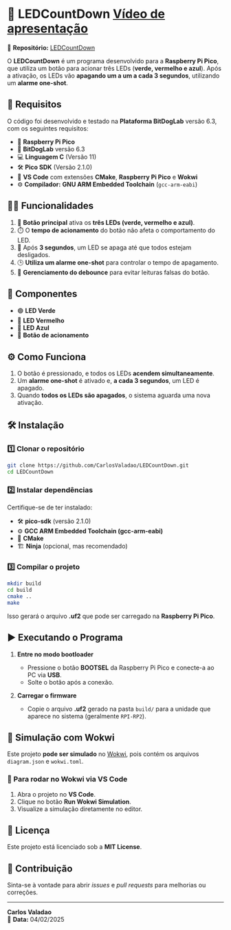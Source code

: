 # 🚀 LEDCountDown [Vídeo de apresentação](https://youtu.be/eI9AtzHlC2U)

🔗 **Repositório:** [LEDCountDown](https://github.com/CarlosValadao/LEDCountDown)

O **LEDCountDown** é um programa desenvolvido para a **Raspberry Pi Pico**, que utiliza um botão para acionar três LEDs (**verde, vermelho e azul**). Após a ativação, os LEDs vão **apagando um a um a cada 3 segundos**, utilizando um **alarme one-shot**.

## 🚀 Requisitos

O código foi desenvolvido e testado na **Plataforma BitDogLab** versão 6.3, com os seguintes requisitos:

- 🛒 **Raspberry Pi Pico**
- 🔧 **BitDogLab** versão 6.3
- 💻 **Linguagem C** (Versão 11)
- 🛠️ **Pico SDK** (Versão 2.1.0)
- 🔧 **VS Code** com extensões **CMake**, **Raspberry Pi Pico** e **Wokwi**
- ⚙️ **Compilador:** **GNU ARM Embedded Toolchain** (`gcc-arm-eabi`)

## 🧑‍💻 Funcionalidades

1. 🔘 **Botão principal** ativa os **três LEDs (verde, vermelho e azul)**.
2. ⏱️ O **tempo de acionamento** do botão não afeta o comportamento do LED.
3. 🔄 Após **3 segundos**, um LED se apaga até que todos estejam desligados.
4. 🕒 **Utiliza um alarme one-shot** para controlar o tempo de apagamento.
5. 🚨 **Gerenciamento do debounce** para evitar leituras falsas do botão.

## 🧩 Componentes

- 🟢 **LED Verde**
- 🔴 **LED Vermelho**
- 🔵 **LED Azul**
- 🔘 **Botão de acionamento**

## ⚙️ Como Funciona

1. O botão é pressionado, e todos os LEDs **acendem simultaneamente**.
2. Um **alarme one-shot** é ativado e, **a cada 3 segundos**, um LED é apagado.
3. Quando **todos os LEDs são apagados**, o sistema aguarda uma nova ativação.

## 🛠️ Instalação

### 1️⃣ Clonar o repositório

```bash
git clone https://github.com/CarlosValadao/LEDCountDown.git
cd LEDCountDown
```

### 2️⃣ Instalar dependências

Certifique-se de ter instalado:

- 🛠️ **pico-sdk** (versão 2.1.0)
- ⚙️ **GCC ARM Embedded Toolchain (gcc-arm-eabi)**
- 🔧 **CMake**
- 🏗️ **Ninja** (opcional, mas recomendado)

### 3️⃣ Compilar o projeto

```bash
mkdir build
cd build
cmake ..
make
```

Isso gerará o arquivo **.uf2** que pode ser carregado na **Raspberry Pi Pico**.

## ▶️ Executando o Programa

1. **Entre no modo bootloader**
   - Pressione o botão **BOOTSEL** da Raspberry Pi Pico e conecte-a ao PC via **USB**.
   - Solte o botão após a conexão.

2. **Carregar o firmware**
   - Copie o arquivo **.uf2** gerado na pasta `build/` para a unidade que aparece no sistema (geralmente `RPI-RP2`).

## 🔬 Simulação com Wokwi

Este projeto **pode ser simulado** no [Wokwi](https://wokwi.com/), pois contém os arquivos `diagram.json` e `wokwi.toml`.

### 📌 Para rodar no Wokwi via **VS Code**

1. Abra o projeto no **VS Code**.
2. Clique no botão **Run Wokwi Simulation**.
3. Visualize a simulação diretamente no editor.


## 📜 Licença

Este projeto está licenciado sob a **MIT License**.

## 💬 Contribuição

Sinta-se à vontade para abrir *issues* e *pull requests* para melhorias ou correções.

---

**Carlos Valadao**  
📅 **Data:** 04/02/2025
